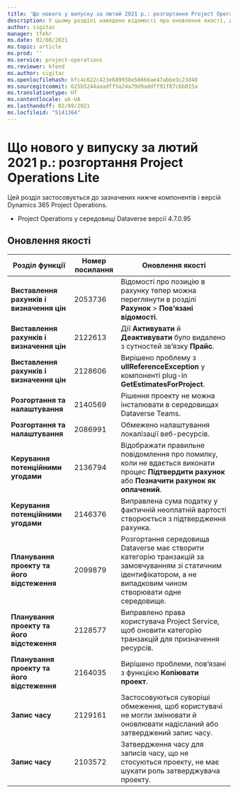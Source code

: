 ```yaml
---
title: 'Що нового у випуску за лютий 2021 р.: розгортання Project Operations Lite'
description: У цьому розділі наведено відомості про оновлення якості, доступні у випуску розгортання Project Operations Lite у лютому 2021 р.
author: sigitac
manager: tfehr
ms.date: 02/08/2021
ms.topic: article
ms.prod: ''
ms.service: project-operations
ms.reviewer: kfend
ms.author: sigitac
ms.openlocfilehash: bfc4c622c423e689938e58666ae47abbe3c23d48
ms.sourcegitcommit: 625b5244aaadff5a24a79d9addff91f87c6b015a
ms.translationtype: HT
ms.contentlocale: uk-UA
ms.lasthandoff: 02/09/2021
ms.locfileid: "5141364"
---
```

# <a name="whats-new-february-2021---project-operations-lite-deployment"></a>Що нового у випуску за лютий 2021 р.: розгортання Project Operations Lite

Цей розділ застосовується до зазначених нижче компонентів і версій Dynamics 365 Project Operations.

  - Project Operations у середовищі Dataverse версії 4.7.0.95

## <a name="quality-updates"></a>Оновлення якості

| **Розділ функції** | **Номер посилання** | **Оновлення якості** |
| --- | --- | --- |
| **Виставлення рахунків і визначення цін** | 2053736 | Відомості про позицію в рахунку тепер можна переглянути в розділі **Рахунок** > **Пов’язані відомості**. |
| **Виставлення рахунків і визначення цін** | 2122613 | Дії **Активувати** й **Деактивувати** було видалено з сутностей зв’язку **Прайс**. |
| **Виставлення рахунків і визначення цін** | 2128606 | Вирішено проблему з **ullReferenceException** у компоненті plug-in **GetEstimatesForProject**. |
| **Розгортання та налаштування** | 2140569 | Рішення проекту не можна інсталювати в середовищах Dataverse Teams. |
| **Розгортання та налаштування** | 2086991 | Обмежено налаштування локалізації веб-ресурсів. |
| **Керування потенційними угодами** | 2136794 | Відображати правильне повідомлення про помилку, коли не вдається виконати процес **Підтвердити рахунок** або **Позначити рахунок як оплачений**. |
| **Керування потенційними угодами** | 2146376 | Виправлена сума податку у фактичній неоплатній вартості створюється з підтвердження рахунка. |
| **Планування проекту та його відстеження** | 2099879 | Розгортання середовища Dataverse має створити категорію транзакцій за замовчуванням зі статичним ідентифікатором, а не випадковим чином створювати одне середовище. |
| **Планування проекту та його відстеження** | 2128577 | Виправлено права користувача Project Service, щоб оновити категорію транзакцій для призначення ресурсів. |
| **Планування проекту та його відстеження** | 2164035 | Вирішено проблеми, пов’язані з функцією **Копіювати проект**. |
| **Запис часу** | 2129161 | Застосовуються суворіші обмеження, щоб користувачі не могли змінювати й оновлювати надісланий або затверджений запис часу. |
| **Запис часу** | 2103572 | Затвердження часу для записів часу, що не стосуються проекту, не має шукати роль затверджувача проекту. |
